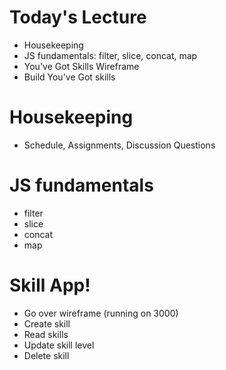 # Today's Lecture

- Housekeeping
- JS fundamentals: filter, slice, concat, map
- You've Got Skills Wireframe
- Build You've Got skills

# Housekeeping

- Schedule, Assignments, Discussion Questions

# JS fundamentals

- filter
- slice
- concat
- map

# Skill App!

- Go over wireframe (running on 3000)
- Create skill
- Read skills
- Update skill level
- Delete skill